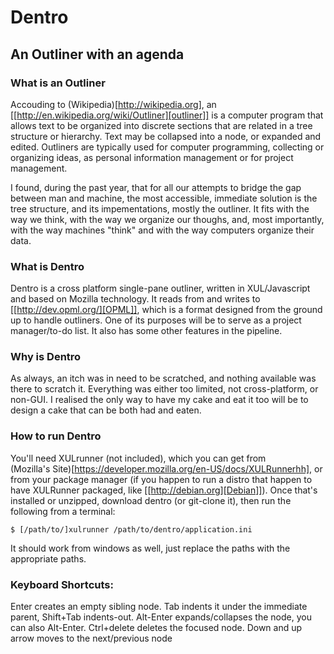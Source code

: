 # Dentro
## An Outliner with an agenda

### What is an Outliner
Accouding to (Wikipedia)[http://wikipedia.org], 
an [[http://en.wikipedia.org/wiki/Outliner][outliner]] is a computer 
program that allows text to be organized into discrete sections 
that are related in a tree structure or hierarchy. 
Text may be collapsed into a node, or expanded and edited.
Outliners are typically used for computer programming, collecting or 
organizing ideas, 
as personal information management or for project management.

I found, during the past year, that for all our attempts to bridge the gap between man and machine,
the most accessible, immediate solution is the tree structure, and its impementations, mostly the outliner.
It fits with the way we think, with the way we organize our thoughs, and, most importantly,
with the way machines "think" and with the way computers organize their data.

### What is Dentro
Dentro is a cross platform single-pane outliner, written in XUL/Javascript and based on Mozilla technology. 
It reads from and writes to [[http://dev.opml.org/][OPML]], 
which is a format designed from the ground up to handle
outliners. One of its purposes will be to serve as a project manager/to-do 
list.
It also has some other features in the pipeline.

### Why is Dentro
As always, an itch was in need to be scratched, and nothing available was 
there to scratch it.
Everything was either too limited, not cross-platform, or non-GUI. I 
realised the only way to have my cake and eat
it too will be to design a cake that can be both had and eaten.

### How to run Dentro
You'll need XULrunner (not included), which you can get from  
(Mozilla's Site)[https://developer.mozilla.org/en-US/docs/XULRunnerhh], or 
from your package manager (if you 
happen to run a distro that happen to have XULRunner packaged, like [[http://debian.org][Debian]]).
Once that's installed or unzipped, download dentro (or git-clone it), then run the following from a terminal:

	$ [/path/to/]xulrunner /path/to/dentro/application.ini

It should work from windows as well, just replace the paths with the appropriate paths.

### Keyboard Shortcuts:

Enter creates an empty sibling node.
Tab indents it under the immediate parent, Shift+Tab indents-out.
Alt-Enter expands/collapses the node, you can also Alt-Enter.
Ctrl+delete deletes the focused node.
Down and up arrow moves to the next/previous node


